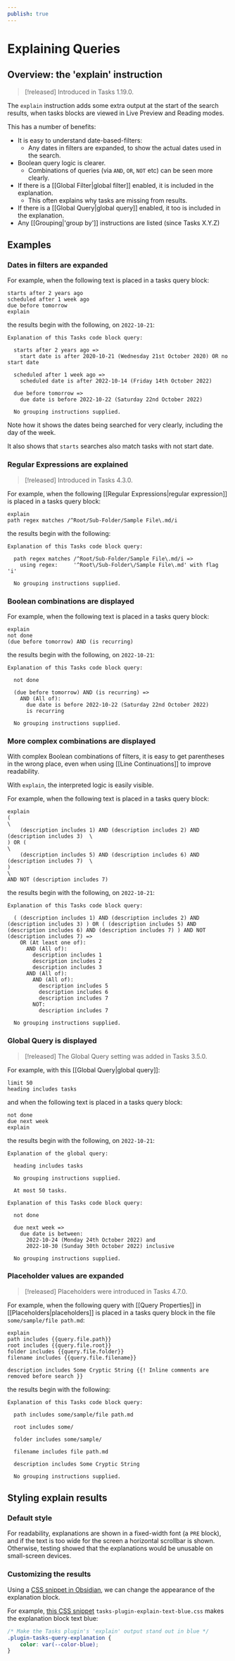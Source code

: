 ```yaml
---
publish: true
---
```


# Explaining Queries

## Overview: the 'explain' instruction

> [!released]
Introduced in Tasks 1.19.0.

The `explain` instruction adds some extra output at the start of the search results, when tasks blocks are viewed in Live Preview and Reading modes.

This has a number of benefits:

- It is easy to understand date-based-filters:
  - Any dates in filters are expanded, to show the actual dates used in the search.
- Boolean query logic is clearer.
  - Combinations of queries (via `AND`, `OR`, `NOT` etc)  can be seen more clearly.
- If there is a [[Global Filter|global filter]] enabled, it is included in the explanation.
  - This often explains why tasks are missing from results.
- If there is a [[Global Query|global query]] enabled, it too is included in the explanation.
- Any [[Grouping|'group by']] instructions are listed (since Tasks X.Y.Z)

## Examples

### Dates in filters are expanded

For example, when the following text is placed in a tasks query block:

<!-- snippet: DocsSamplesForExplain.test.explain_expands_dates.approved.query.text -->
```text
starts after 2 years ago
scheduled after 1 week ago
due before tomorrow
explain
```
<!-- endSnippet -->

the results begin with the following, on `2022-10-21`:

<!-- snippet: DocsSamplesForExplain.test.explain_expands_dates.approved.explanation.text -->
```text
Explanation of this Tasks code block query:

  starts after 2 years ago =>
    start date is after 2020-10-21 (Wednesday 21st October 2020) OR no start date

  scheduled after 1 week ago =>
    scheduled date is after 2022-10-14 (Friday 14th October 2022)

  due before tomorrow =>
    due date is before 2022-10-22 (Saturday 22nd October 2022)

  No grouping instructions supplied.
```
<!-- endSnippet -->

Note how it shows the dates being searched for very clearly, including the day of the week.

It also shows that `starts` searches also match tasks with not start date.

### Regular Expressions are explained

> [!released]
> Introduced in Tasks 4.3.0.

For example, when the following [[Regular Expressions|regular expression]] is placed in a tasks query block:

<!-- snippet: DocsSamplesForExplain.test.explain_regular_expression.approved.query.text -->
```text
explain
path regex matches /^Root/Sub-Folder/Sample File\.md/i
```
<!-- endSnippet -->

the results begin with the following:

<!-- snippet: DocsSamplesForExplain.test.explain_regular_expression.approved.explanation.text -->
```text
Explanation of this Tasks code block query:

  path regex matches /^Root/Sub-Folder/Sample File\.md/i =>
    using regex:     '^Root\/Sub-Folder\/Sample File\.md' with flag 'i'

  No grouping instructions supplied.
```
<!-- endSnippet -->

### Boolean combinations are displayed

For example, when the following text is placed in a tasks query block:

<!-- snippet: DocsSamplesForExplain.test.explain_boolean_combinations.approved.query.text -->
```text
explain
not done
(due before tomorrow) AND (is recurring)
```
<!-- endSnippet -->

the results begin with the following, on `2022-10-21`:

<!-- snippet: DocsSamplesForExplain.test.explain_boolean_combinations.approved.explanation.text -->
```text
Explanation of this Tasks code block query:

  not done

  (due before tomorrow) AND (is recurring) =>
    AND (All of):
      due date is before 2022-10-22 (Saturday 22nd October 2022)
      is recurring

  No grouping instructions supplied.
```
<!-- endSnippet -->

### More complex combinations are displayed

With complex Boolean combinations of filters, it is easy to get parentheses in the wrong place, even when using [[Line Continuations]] to improve readability.

With `explain`, the interpreted logic is easily visible.

For example, when the following text is placed in a tasks query block:

<!-- snippet: DocsSamplesForExplain.test.explain_nested_boolean_combinations.approved.query.text -->
```text
explain
(                                                                                       \
    (description includes 1) AND (description includes 2) AND (description includes 3)  \
) OR (                                                                                  \
    (description includes 5) AND (description includes 6) AND (description includes 7)  \
)                                                                                       \
AND NOT (description includes 7)
```
<!-- endSnippet -->

the results begin with the following, on `2022-10-21`:

<!-- snippet: DocsSamplesForExplain.test.explain_nested_boolean_combinations.approved.explanation.text -->
```text
Explanation of this Tasks code block query:

  ( (description includes 1) AND (description includes 2) AND (description includes 3) ) OR ( (description includes 5) AND (description includes 6) AND (description includes 7) ) AND NOT (description includes 7) =>
    OR (At least one of):
      AND (All of):
        description includes 1
        description includes 2
        description includes 3
      AND (All of):
        AND (All of):
          description includes 5
          description includes 6
          description includes 7
        NOT:
          description includes 7

  No grouping instructions supplied.
```
<!-- endSnippet -->

### Global Query is displayed

> [!released]
The Global Query setting was added in Tasks 3.5.0.

For example, with this [[Global Query|global query]]:

<!-- snippet: DocsSamplesForExplain.test.explain_example_global_query.approved.query.text -->
```text
limit 50
heading includes tasks
```
<!-- endSnippet -->

and when the following text is placed in a tasks query block:

<!-- snippet: DocsSamplesForExplain.test.explain_explains_task_block_with_global_query_active.approved.query.text -->
```text
not done
due next week
explain
```
<!-- endSnippet -->

the results begin with the following, on `2022-10-21`:

<!-- snippet: DocsSamplesForExplain.test.explain_explains_task_block_with_global_query_active.approved.explanation.text -->
```text
Explanation of the global query:

  heading includes tasks

  No grouping instructions supplied.

  At most 50 tasks.

Explanation of this Tasks code block query:

  not done

  due next week =>
    due date is between:
      2022-10-24 (Monday 24th October 2022) and
      2022-10-30 (Sunday 30th October 2022) inclusive

  No grouping instructions supplied.
```
<!-- endSnippet -->

### Placeholder values are expanded

> [!released]
> Placeholders were introduced in Tasks 4.7.0.

For example, when the following query with [[Query Properties]] in [[Placeholders|placeholders]] is placed in a tasks query block in the file `some/sample/file path.md`:

<!-- snippet: DocsSamplesForExplain.test.explain_placeholders.approved.query.text -->
```text
explain
path includes {{query.file.path}}
root includes {{query.file.root}}
folder includes {{query.file.folder}}
filename includes {{query.file.filename}}

description includes Some Cryptic String {{! Inline comments are removed before search }}
```
<!-- endSnippet -->

the results begin with the following:

<!-- snippet: DocsSamplesForExplain.test.explain_placeholders.approved.explanation.text -->
```text
Explanation of this Tasks code block query:

  path includes some/sample/file path.md

  root includes some/

  folder includes some/sample/

  filename includes file path.md

  description includes Some Cryptic String 

  No grouping instructions supplied.
```
<!-- endSnippet -->

## Styling explain results

### Default style

For readability, explanations are shown in a fixed-width font (a `PRE` block), and if the text is too wide for the screen a horizontal scrollbar is shown. Otherwise, testing showed that the explanations would be unusable on small-screen devices.

### Customizing the results

Using a [CSS snippet in Obsidian](https://help.obsidian.md/How+to/Add+custom+styles#Use+Themes+and+or+CSS+snippets), we can change the appearance of the explanation block.

For example, [this CSS snippet](https://github.com/obsidian-tasks-group/obsidian-tasks/blob/gh-pages/resources/sample_vaults/Tasks-Demo/.obsidian/snippets/tasks-plugin-explain-text-blue.css) `tasks-plugin-explain-text-blue.css` makes the explanation block text blue:

<!-- snippet: resources/sample_vaults/Tasks-Demo/.obsidian/snippets/tasks-plugin-explain-text-blue.css -->
```css
/* Make the Tasks plugin's 'explain' output stand out in blue */
.plugin-tasks-query-explanation {
    color: var(--color-blue);
}
```
<!-- endSnippet -->
